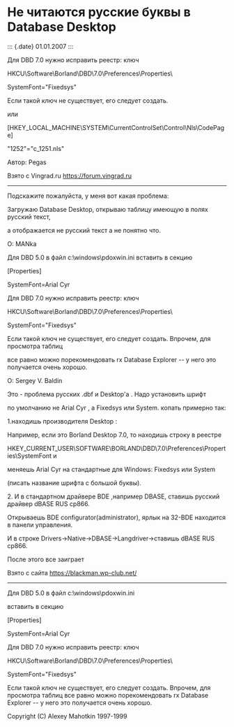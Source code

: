 Не читаются русские буквы в Database Desktop
============================================

::: {.date}
01.01.2007
:::

Для DBD 7.0 нужно исправить реестр: ключ

HKCU\\Software\\Borland\\DBD\\7.0\\Preferences\\Properties\\

SystemFont=\"Fixedsys\"

Если такой ключ не существует, его следует создать.

или

\[HKEY\_LOCAL\_MACHINE\\SYSTEM\\CurrentControlSet\\Control\\Nls\\CodePage\]

\"1252\"=\"c\_1251.nls\"

Автор: Pegas

Взято с Vingrad.ru <https://forum.vingrad.ru>

------------------------------------------------------------------------

Подскажите пожалуйста, у меня вот какая проблема:

Загружаю Database Desktop, открываю таблицу имеющую в полях русский
текст,

а отображается не русский текст а не понятно что.

О: MANka

Для DBD 5.0 в файл c:\\windows\\pdoxwin.ini вставить в секцию

\[Properties\]

SystemFont=Arial Cyr

Для DBD 7.0 нужно исправить реестр: ключ

HKCU\\Software\\Borland\\DBD\\7.0\\Preferences\\Properties\\

SystemFont=\"Fixedsys\"

Если такой ключ не существует, его следует создать. Впрочем, для
просмотра таблиц

все равно можно порекомендовать rx Database Explorer \-- у него это
получается очень хорошо.

О: Sergey V. Baldin

Это - проблема русских .dbf и Desktop\'а . Надо установить шрифт

по умолчанию не Arial Cyr , а Fixedsys или System. копать примерно так:

1.находишь производителя Desktop :

Например, если это Borland Desktop 7.0, то находишь строку в реестре

HKEY\_CURRENT\_USER\\SOFTWARE\\BORLAND\\DBD\\7.0\\Preferences\\Properties\\SystemFont
и

меняешь Arial Cyr на стандартные для Windows: Fixedsys или System

(писать название шрифта с большой буквы).

2\. И в стандартном драйвере BDE ,например DBASE, ставишь русский драйвер
dBASE RUS cp866.

Открываешь BDE configurator(administrator), ярлык на 32-BDE находится в
панели управления.

И в строке Drivers-\>Native-\>DBASE-\>Langdriver-\>ставишь dBASE RUS
cp866.

После этого все заиграет

Взято с сайта <https://blackman.wp-club.net/>

------------------------------------------------------------------------

Для DBD 5.0 в файл c:\\windows\\pdoxwin.ini

вставить в секцию

\[Properties\]

SystemFont=Arial Cyr

Для DBD 7.0 нужно исправить реестр: ключ

HKCU\\Software\\Borland\\DBD\\7.0\\Preferences\\Properties\\

SystemFont=\"Fixedsys\"

Если такой ключ не существует, его следует создать. Впрочем, для
просмотра таблиц все равно можно порекомендовать rx Database
Explorer \-- у него это получается очень хорошо.

Copyright (C) Alexey Mahotkin 1997-1999
